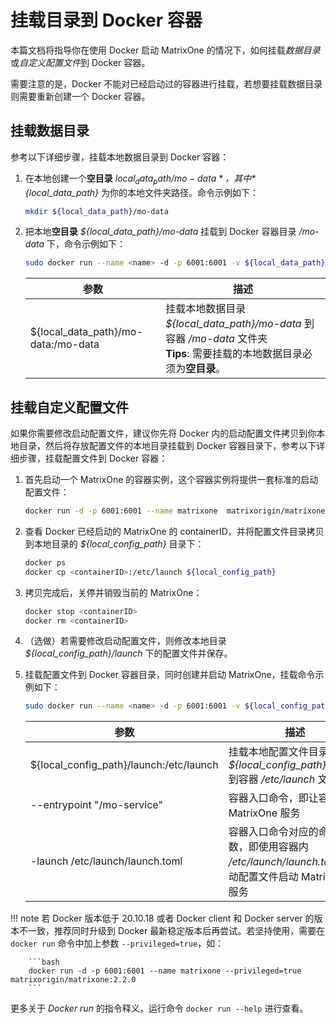 # 挂载目录到 Docker 容器

本篇文档将指导你在使用 Docker 启动 MatrixOne 的情况下，如何挂载*数据目录*或*自定义配置文件*到 Docker 容器。

需要注意的是，Docker 不能对已经启动过的容器进行挂载，若想要挂载数据目录则需要重新创建一个 Docker 容器。

## 挂载数据目录

参考以下详细步骤，挂载本地数据目录到 Docker 容器：

1. 在本地创建一个**空目录** *${local_data_path}/mo-data*，其中 *${local_data_path}* 为你的本地文件夹路径。命令示例如下：

    ```bash
    mkdir ${local_data_path}/mo-data
    ```

2. 把本地**空目录** *${local_data_path}/mo-data* 挂载到 Docker 容器目录 */mo-data* 下，命令示例如下：

    ```bash
    sudo docker run --name <name> -d -p 6001:6001 -v ${local_data_path}/mo-data:/mo-data:rw matrixorigin/matrixone:2.2.0
    ```

     | 参数                                | 描述                                                   |
     | ----------------------------------- | ------------------------------------------------------ |
     | ${local_data_path}/mo-data:/mo-data | 挂载本地数据目录 *${local_data_path}/mo-data* 到容器 */mo-data* 文件夹 <br> __Tips__: 需要挂载的本地数据目录必须为**空目录**。 |

## 挂载自定义配置文件

如果你需要修改启动配置文件，建议你先将 Docker 内的启动配置文件拷贝到你本地目录，然后将存放配置文件的本地目录挂载到 Docker 容器目录下，参考以下详细步骤，挂载配置文件到 Docker 容器：

1. 首先启动一个 MatrixOne 的容器实例，这个容器实例将提供一套标准的启动配置文件：

    ```bash
    docker run -d -p 6001:6001 --name matrixone  matrixorigin/matrixone:2.2.0
    ```

2. 查看 Docker 已经启动的 MatrixOne 的 containerID，并将配置文件目录拷贝到本地目录的 *${local_config_path}* 目录下：

    ```bash
    docker ps
    docker cp <containerID>:/etc/launch ${local_config_path}
    ```

3. 拷贝完成后，关停并销毁当前的 MatrixOne：

    ```bash
    docker stop <containerID>
    docker rm <containerID>
    ```

4. （选做）若需要修改启动配置文件，则修改本地目录 *${local_config_path}/launch* 下的配置文件并保存。

6. 挂载配置文件到 Docker 容器目录，同时创建并启动 MatrixOne，挂载命令示例如下：

     ```bash
     sudo docker run --name <name> -d -p 6001:6001 -v ${local_config_path}/launch:/etc/launch:rw  --entrypoint "/mo-service" matrixorigin/matrixone:2.2.0 -launch /etc/launch/launch.toml
     ```

     | 参数                                    | 描述                                                                                               |
     | --------------------------------------- | -------------------------------------------------------------------------------------------------- |
     | ${local_config_path}/launch:/etc/launch | 挂载本地配置文件目录 *${local_config_path}/launch* 到容器 */etc/launch* 文件夹                     |
     | --entrypoint "/mo-service"              | 容器入口命令，即让容器启动 MatrixOne 服务                                                          |
     | -launch /etc/launch/launch.toml         | 容器入口命令对应的命令参数，即使用容器内 */etc/launch/launch.toml* 启动配置文件启动 MatrixOne 服务 |

!!! note
        若 Docker 版本低于 20.10.18 或者 Docker client 和 Docker server 的版本不一致，推荐同时升级到 Docker 最新稳定版本后再尝试。若坚持使用，需要在 ```docker run``` 命令中加上参数 ```--privileged=true```，如：

        ```bash
        docker run -d -p 6001:6001 --name matrixone --privileged=true matrixorigin/matrixone:2.2.0
        ```

更多关于 *Docker run* 的指令释义，运行命令 `docker run --help` 进行查看。
